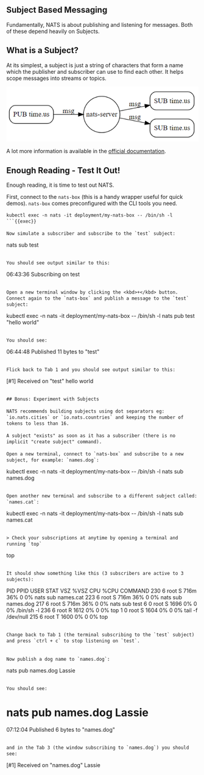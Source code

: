 ## Subject Based Messaging

Fundamentally, NATS is about publishing and listening for messages. Both of these depend heavily on Subjects.

## What is a Subject?
At its simplest, a subject is just a string of characters that form a name which the publisher and subscriber can use to find each other. It helps scope messages into streams or topics.

![subject based messaging](./assets/images/subject-based-messaging-1.png)

A lot more information is available in the [official documentation](https://docs.nats.io/nats-concepts/subjects).

## Enough Reading - Test It Out!

Enough reading, it is time to test out NATS.

First, connect to the `nats-box` (this is a handy wrapper useful for quick demos). `nats-box` comes preconfigured with the CLI tools you need.

```
kubectl exec -n nats -it deployment/my-nats-box -- /bin/sh -l
```{{exec}}

Now simulate a subscriber and subscribe to the `test` subject:

```
nats sub test
```{{exec}}

You should see output similar to this:

```
06:43:36 Subscribing on test
```{{}}

Open a new terminal window by clicking the <kbd>+</kbd> button. Connect again to the `nats-box` and publish a message to the `test` subject:

```
kubectl exec -n nats -it deployment/my-nats-box -- /bin/sh -l
nats pub test "hello world"
```{{exec}}

You should see:

```
06:44:48 Published 11 bytes to "test"
```{{}}

Flick back to Tab 1 and you should see output similar to this:

```
[#1] Received on "test"
hello world
```{{}}

## Bonus: Experiment with Subjects

NATS recommends building subjects using dot separators eg: `io.nats.cities` or `io.nats.countries` and keeping the number of tokens to less than 16.

A subject "exists" as soon as it has a subscriber (there is no implicit "create subject" command).

Open a new terminal, connect to `nats-box` and subscribe to a new subject, for example: `names.dog`:

```
kubectl exec -n nats -it deployment/my-nats-box -- /bin/sh -l
nats sub names.dog
```{{exec}}

Open another new terminal and subscribe to a different subject called: `names.cat`:

```
kubectl exec -n nats -it deployment/my-nats-box -- /bin/sh -l
nats sub names.cat
```{{exec}}

> Check your subscriptions at anytime by opening a terminal and running `top`

```
top
```{{exec}}

It should show something like this (3 subscribers are active to 3 subjects):

```
  PID  PPID USER     STAT   VSZ %VSZ CPU %CPU COMMAND
  230     6 root     S     716m  36%   0   0% nats sub names.cat
  223     6 root     S     716m  36%   0   0% nats sub names.dog
  217     6 root     S     716m  36%   0   0% nats sub test
    6     0 root     S     1696   0%   0   0% /bin/sh -l
  236     6 root     R     1612   0%   0   0% top
    1     0 root     S     1604   0%   0   0% tail -f /dev/null
  215     6 root     T     1600   0%   0   0% top
```{{}}

Change back to Tab 1 (the terminal subscribing to the `test` subject) and press `ctrl + c` to stop listening on `test`.


Now publish a dog name to `names.dog`:
```
nats pub names.dog Lassie
```{{exec interrupt}}

You should see:

```
# nats pub names.dog Lassie
07:12:04 Published 6 bytes to "names.dog"
```{{}}

and in the Tab 3 (the window subscribing to `names.dog`) you should see:

```
[#1] Received on "names.dog"
Lassie
```{{}}